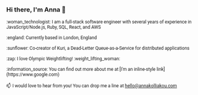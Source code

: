 ### Hi there, I'm Anna 👋
<span style="font-family:Roboto;font-size:12px;"> 
:woman_technologist: I am a full-stack software engineer with several years of experience in JavaScript/Node.js, Ruby, SQL, React, and AWS   
<br>
<br>
:england: Currently based in London, England  
<br>
<br>
:sunflower: Co-creator of Kuri, a Dead-Letter Queue-as-a-Service for distributed applications 
<br>
<br>
:zap: I love Olympic Weightlifting! :weight_lifting_woman: 
<br>
<br>
:information_source: You can find out more about me at [I'm an inline-style link](https://www.google.com)
<br>
<br>
📫 I would love to hear from you! You can drop me a line at <a href="mailto:hello@annakolliakou.com">hello@annakolliakou.com</a>
</span>
